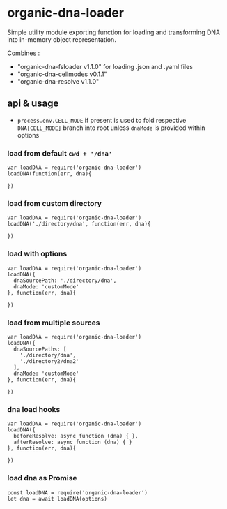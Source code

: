 # organic-dna-loader

Simple utility module exporting function for loading and transforming DNA into
in-memory object representation.

Combines :

* "organic-dna-fsloader v1.1.0" for loading .json and .yaml files
* "organic-dna-cellmodes v0.1.1"
* "organic-dna-resolve v1.1.0"

## api & usage

* `process.env.CELL_MODE` if present is used to fold respective
`DNA[CELL_MODE]` branch into root unless `dnaMode` is provided 
within options


### load from default `cwd + '/dna'`

```
var loadDNA = require('organic-dna-loader')
loadDNA(function(err, dna){

})
```

### load from custom directory

```
var loadDNA = require('organic-dna-loader')
loadDNA('./directory/dna', function(err, dna){

})
```

### load with options

```
var loadDNA = require('organic-dna-loader')
loadDNA({
  dnaSourcePath: './directory/dna',
  dnaMode: 'customMode'
}, function(err, dna){

})
```

### load from multiple sources


```
var loadDNA = require('organic-dna-loader')
loadDNA({
  dnaSourcePaths: [
    './directory/dna',
    './directory2/dna2'
  ],
  dnaMode: 'customMode'
}, function(err, dna){

})
```

### dna load hooks

```
var loadDNA = require('organic-dna-loader')
loadDNA({
  beforeResolve: async function (dna) { },
  afterResolve: async function (dna) { }
}, function(err, dna){

})
```

### load dna as Promise

```
const loadDNA = require('organic-dna-loader')
let dna = await loadDNA(options)
```
